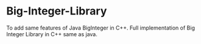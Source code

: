 # Big-Integer-Library
To add same features of Java BigInteger in C++.
Full implementation of Big Integer Library in C++ same as java.
